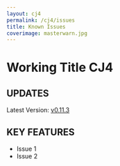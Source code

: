 ```yaml
---
layout: cj4
permalink: /cj4/issues
title: Known Issues
coverimage: masterwarn.jpg
---
```


# Working Title CJ4

## UPDATES
Latest Version: [v0.11.3](https://github.com/Working-Title-MSFS-Mods/fspackages/releases/tag/cj4-v0.11.3)

## KEY FEATURES

*   Issue 1
*   Issue 2